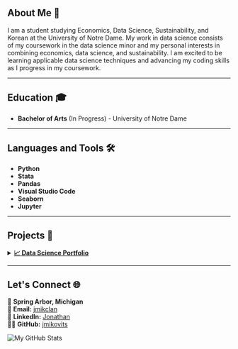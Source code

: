 ## About Me 👋
I am a student studying Economics, Data Science, Sustainability, and Korean at the University of Notre Dame. My work in data science consists of my coursework in the data science minor and my personal interests in combining economics, data science, and sustainability. I am excited to be learning applicable data science techniques and advancing my coding skills as I progress in my coursework.
___
## Education 🎓
- **Bachelor of Arts** (In Progress) - University of Notre Dame
___
## Languages and Tools 🛠️
- **Python**
- **Stata**
- **Pandas**
- **Visual Studio Code**
- **Seaborn**
- **Jupyter**

___
## Projects 🚀
<details><summary>
<a href="https://github.com/jmikovits/Mikovits-Data-Science-Portfolio"><strong>📈 Data Science Portfolio</strong></a>
</summary>
<ul>
  <li>Practicing exploratory data analysis on real-world data
  <li>Visualizing data and dashboards
  <li>Including work related to machine learning models, LLMs, and model evaluations
  <li>Showcasing Jupyter Notebooks for solving specific data problems
</ul>
</details>  

___
## Let's Connect 🌐
📍 **Spring Arbor, Michigan**  
📧 **Email:** [jmikclan](mailto:jmikclan@gmail.com)   
🔗 **LinkedIn:** [Jonathan](https://www.linkedin.com/in/jonathan-mikovits/)  
👨‍💻 **GitHub:** [jmikovits](https://github.com/jmikovits)

![My GitHub Stats](https://github-readme-stats.vercel.app/api?username=jmikovits&show_icons=true&theme=radical)


